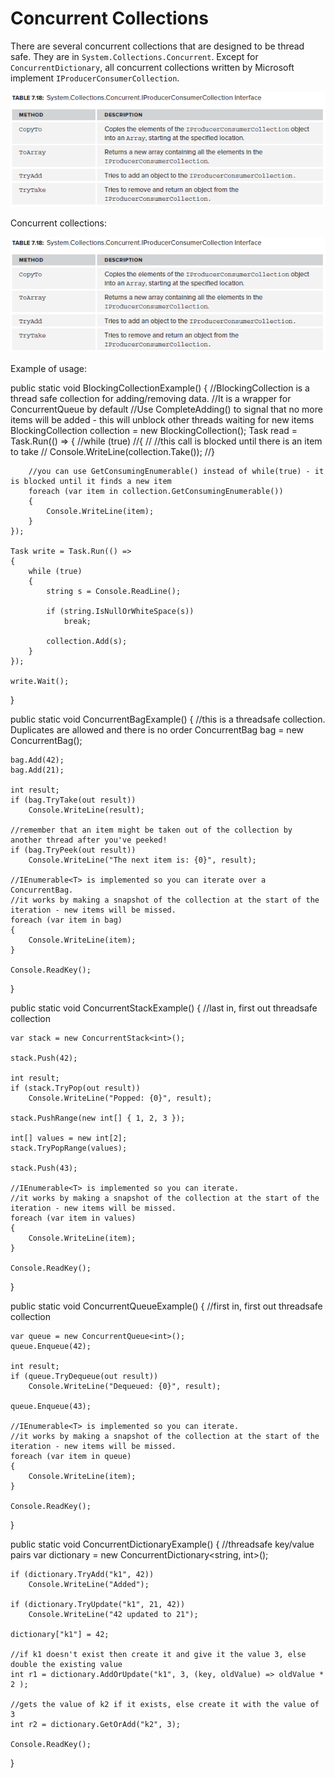 # Concurrent Collections

There are several concurrent collections that are designed to be thread safe. They are in `System.Collections.Concurrent`. Except for `ConcurrentDictionary`, all concurrent collections written by Microsoft implement `IProducerConsumerCollection`.

![Concurrent Collections 1](../media/Concurrent_Collections.png)

Concurrent collections:

![Concurrent Collections 1](../media/Concurrent_Collections.png)

Example of usage:


public static void BlockingCollectionExample()
{
    //BlockingCollection<T> is a thread safe collection for adding/removing data.
    //It is a wrapper for ConcurrentQueue by default
    //Use CompleteAdding() to signal that no more items will be added - this will unblock other threads waiting for new items
    BlockingCollection<string> collection = new BlockingCollection<string>();
    Task read = Task.Run(() =>
    {
        //while (true)
        //{
        //    //this call is blocked until there is an item to take
        //    Console.WriteLine(collection.Take());
        //}

        //you can use GetConsumingEnumerable() instead of while(true) - it is blocked until it finds a new item
        foreach (var item in collection.GetConsumingEnumerable())
        {
            Console.WriteLine(item);
        }
    });

    Task write = Task.Run(() =>
    {
        while (true)
        {
            string s = Console.ReadLine();

            if (string.IsNullOrWhiteSpace(s))
                break;

            collection.Add(s);
        }
    });

    write.Wait();
}

public static void ConcurrentBagExample()
{
    //this is a threadsafe collection. Duplicates are allowed and there is no order
    ConcurrentBag<int> bag = new ConcurrentBag<int>();

    bag.Add(42);
    bag.Add(21);

    int result;
    if (bag.TryTake(out result))
        Console.WriteLine(result);

    //remember that an item might be taken out of the collection by another thread after you've peeked!
    if (bag.TryPeek(out result))
        Console.WriteLine("The next item is: {0}", result);

    //IEnumerable<T> is implemented so you can iterate over a ConcurrentBag.
    //it works by making a snapshot of the collection at the start of the iteration - new items will be missed.
    foreach (var item in bag)
    {
        Console.WriteLine(item);
    }

    Console.ReadKey();
}

public static void ConcurrentStackExample()
{
    //last in, first out threadsafe collection

    var stack = new ConcurrentStack<int>();

    stack.Push(42);

    int result;
    if (stack.TryPop(out result))
        Console.WriteLine("Popped: {0}", result);

    stack.PushRange(new int[] { 1, 2, 3 });

    int[] values = new int[2];
    stack.TryPopRange(values);

    stack.Push(43);

    //IEnumerable<T> is implemented so you can iterate.
    //it works by making a snapshot of the collection at the start of the iteration - new items will be missed.
    foreach (var item in values)
    {
        Console.WriteLine(item);
    }

    Console.ReadKey();
}

public static void ConcurrentQueueExample()
{
    //first in, first out threadsafe collection

    var queue = new ConcurrentQueue<int>();
    queue.Enqueue(42);

    int result;
    if (queue.TryDequeue(out result))
        Console.WriteLine("Dequeued: {0}", result);

    queue.Enqueue(43);

    //IEnumerable<T> is implemented so you can iterate.
    //it works by making a snapshot of the collection at the start of the iteration - new items will be missed.
    foreach (var item in queue)
    {
        Console.WriteLine(item);
    }

    Console.ReadKey();
}

public static void ConcurrentDictionaryExample()
{
    //threadsafe key/value pairs
    var dictionary = new ConcurrentDictionary<string, int>();

    if (dictionary.TryAdd("k1", 42))
        Console.WriteLine("Added");

    if (dictionary.TryUpdate("k1", 21, 42))
        Console.WriteLine("42 updated to 21");

    dictionary["k1"] = 42;

    //if k1 doesn't exist then create it and give it the value 3, else double the existing value
    int r1 = dictionary.AddOrUpdate("k1", 3, (key, oldValue) => oldValue * 2 );

    //gets the value of k2 if it exists, else create it with the value of 3
    int r2 = dictionary.GetOrAdd("k2", 3);

    Console.ReadKey();
}



<!--stackedit_data:
eyJoaXN0b3J5IjpbNTY5NDE0NTAxXX0=
-->